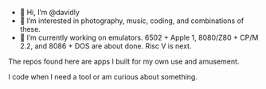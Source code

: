 - 👋 Hi, I’m @davidly
- 👀 I’m interested in photography, music, coding, and combinations of these.
- 🌱 I’m currently working on emulators. 6502 + Apple 1, 8080/Z80 + CP/M 2.2, and 8086 + DOS are about done. Risc V is next.

The repos found here are apps I built for my own use and amusement. 

I code when I need a tool or am curious about something.
